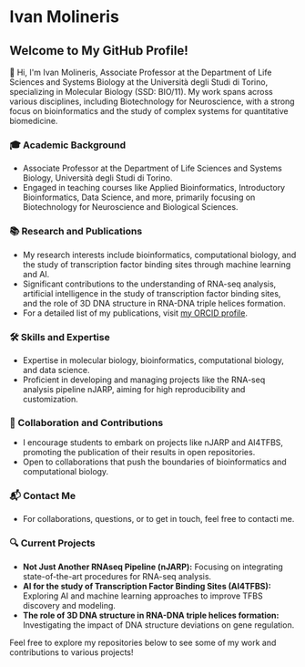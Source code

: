 # Ivan Molineris

## Welcome to My GitHub Profile!

👋 Hi, I'm Ivan Molineris, Associate Professor at the Department of Life Sciences and Systems Biology at the Università degli Studi di Torino, specializing in Molecular Biology (SSD: BIO/11). My work spans across various disciplines, including Biotechnology for Neuroscience, with a strong focus on bioinformatics and the study of complex systems for quantitative biomedicine.

### 🎓 Academic Background
- Associate Professor at the Department of Life Sciences and Systems Biology, Università degli Studi di Torino.
- Engaged in teaching courses like Applied Bioinformatics, Introductory Bioinformatics, Data Science, and more, primarily focusing on Biotechnology for Neuroscience and Biological Sciences.

### 📚 Research and Publications
- My research interests include bioinformatics, computational biology, and the study of transcription factor binding sites through machine learning and AI.
- Significant contributions to the understanding of RNA-seq analysis, artificial intelligence in the study of transcription factor binding sites, and the role of 3D DNA structure in RNA-DNA triple helices formation.
- For a detailed list of my publications, visit [my ORCID profile](https://orcid.org/0000-0003-2102-0804).

### 🛠️ Skills and Expertise
- Expertise in molecular biology, bioinformatics, computational biology, and data science.
- Proficient in developing and managing projects like the RNA-seq analysis pipeline nJARP, aiming for high reproducibility and customization.

### 🤝 Collaboration and Contributions
- I encourage students to embark on projects like nJARP and AI4TFBS, promoting the publication of their results in open repositories.
- Open to collaborations that push the boundaries of bioinformatics and computational biology.

### 📬 Contact Me
- For collaborations, questions, or to get in touch, feel free to contacti me.

### 🔍 Current Projects
- **Not Just Another RNAseq Pipeline (nJARP):** Focusing on integrating state-of-the-art procedures for RNA-seq analysis.
- **AI for the study of Transcription Factor Binding Sites (AI4TFBS):** Exploring AI and machine learning approaches to improve TFBS discovery and modeling.
- **The role of 3D DNA structure in RNA-DNA triple helices formation:** Investigating the impact of DNA structure deviations on gene regulation.

Feel free to explore my repositories below to see some of my work and contributions to various projects!
